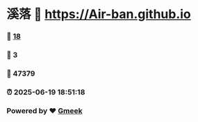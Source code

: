 # 溪落 :link: https://Air-ban.github.io 
### :page_facing_up: [18](https://Air-ban.github.io/tag.html) 
### :speech_balloon: 3 
### :hibiscus: 47379 
### :alarm_clock: 2025-06-19 18:51:18 
### Powered by :heart: [Gmeek](https://github.com/Meekdai/Gmeek)
